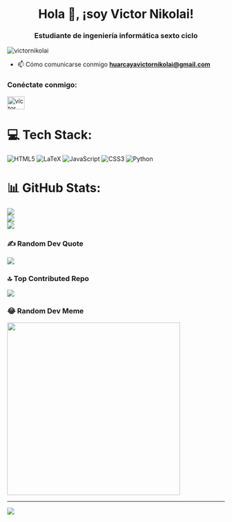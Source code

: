 <h1 align="center">Hola 👋, ¡soy Victor Nikolai!</h1>
<h3 align="center">Estudiante de ingeniería informática sexto ciclo</h3>

<p align="left"> <img src ="https://komarev.com/ghpvc/?username=victornikolai&label=Profile%20views&color=0e75b6&style=flat" alt="victornikolai" /> </p>

- 📫 Cómo comunicarse conmigo **huarcayavictornikolai@gmail.com**

<h3 align="left">Conéctate conmigo:</h3>
<p align="left">
<a href="https://www.linkedin.com/in/v%C3%ADctor-nikolai-huarcaya-333430289/" target="blank"> <img align="center" src="https://raw.githubusercontent.com/rahuldkjain/github-profile-readme-generator/master/src/images/icons/Social/linked-in-alt.svg" alt= "víctor nikolai huarcaya" height="30" width="40" /></a>
</p>

# 💻 Tech Stack:
![HTML5](https://img.shields.io/badge/html5-%23E34F26.svg?style=for-the-badge&logo=html5&logoColor=white) ![LaTeX](https://img.shields.io/badge/latex-%23008080.svg?style=for-the-badge&logo=latex&logoColor=white) ![JavaScript](https://img.shields.io/badge/javascript-%23323330.svg?style=for-the-badge&logo=javascript&logoColor=%23F7DF1E) ![CSS3](https://img.shields.io/badge/css3-%231572B6.svg?style=for-the-badge&logo=css3&logoColor=white) ![Python](https://img.shields.io/badge/python-3670A0?style=for-the-badge&logo=python&logoColor=ffdd54)
# 📊 GitHub Stats:
![](https://github-readme-stats.vercel.app/api?username=VictorNikolai&theme=dark&hide_border=false&include_all_commits=true&count_private=true)<br/>
![](https://github-readme-streak-stats.herokuapp.com/?user=VictorNikolai&theme=dark&hide_border=false)<br/>
![](https://github-readme-stats.vercel.app/api/top-langs/?username=VictorNikolai&theme=dark&hide_border=false&include_all_commits=true&count_private=true&layout=compact)

### ✍️ Random Dev Quote
![](https://quotes-github-readme.vercel.app/api?type=horizontal&theme=radical)

### 🔝 Top Contributed Repo
![](https://github-contributor-stats.vercel.app/api?username=VictorNikolai&limit=5&theme=onedark&combine_all_yearly_contributions=true)

### 😂 Random Dev Meme
<img src='https://github.com/VictorNikolai/123/blob/main/Img.%20Proyecto/Img%201.jpeg' style="height: 400px;"/>

---
[![](https://visitcount.itsvg.in/api?id=VictorNikolai&icon=0&color=0)](https://visitcount.itsvg.in)


